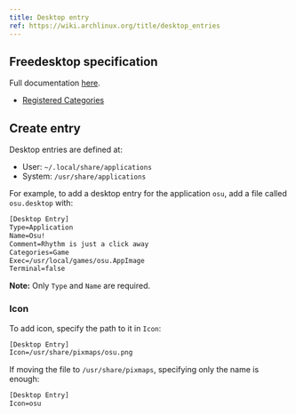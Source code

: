 ```yaml
---
title: Desktop entry
ref: https://wiki.archlinux.org/title/desktop_entries
---
```


## Freedesktop specification

Full documentation [here](https://specifications.freedesktop.org/desktop-entry-spec/desktop-entry-spec-latest.html#recognized-keys).

- [Registered Categories](https://specifications.freedesktop.org/menu-spec/latest/apa.html)

## Create entry

Desktop entries are defined at:

- User: `~/.local/share/applications`
- System: `/usr/share/applications`

For example, to add a desktop entry for the application `osu`,
add a file called `osu.desktop` with:

```txt
[Desktop Entry]
Type=Application
Name=Osu!
Comment=Rhythm is just a click away
Categories=Game
Exec=/usr/local/games/osu.AppImage
Terminal=false
```

**Note:** Only `Type` and `Name` are required.

### Icon

To add icon, specify the path to it in `Icon`:

```txt
[Desktop Entry]
Icon=/usr/share/pixmaps/osu.png
```

If moving the file to `/usr/share/pixmaps`,
specifying only the name is enough:

```txt
[Desktop Entry]
Icon=osu
```
